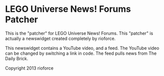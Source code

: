 LEGO Universe News! Forums Patcher
==================================

This is the "patcher" for LEGO Universe News! Forums. This "patcher" is actually a newswidget created completely by rioforce.

This newswidget contains a YouTube video, and a feed. The YouTube video can be changed by switching a link in code. The feed pulls news from The Daily Brick.

Copyright 2013 rioforce

